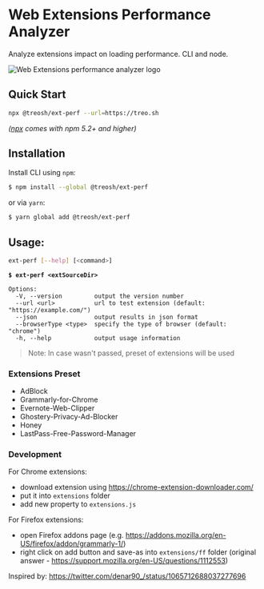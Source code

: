 # Web Extensions Performance Analyzer

Analyze extensions impact on loading performance. CLI and node.

<img align="center" alt="Web Extensions performance analyzer logo" src="https://user-images.githubusercontent.com/6231516/57575027-796bfc00-744b-11e9-80ce-282a97b6d699.png">

## Quick Start

```sh
npx @treosh/ext-perf --url=https://treo.sh
```

*([npx](https://medium.com/@maybekatz/introducing-npx-an-npm-package-runner-55f7d4bd282b) comes with npm 5.2+ and higher)*

## Installation

Install CLI using `npm`:
```bash
$ npm install --global @treosh/ext-perf
```

or via `yarn`:
```bash
$ yarn global add @treosh/ext-perf
```

## Usage:

```bash
ext-perf [--help] [<command>]
```

**`$ ext-perf <extSourceDir>`**

```
Options:
  -V, --version         output the version number
  --url <url>           url to test extension (default: "https://example.com/")
  --json                output results in json format
  --browserType <type>  specify the type of browser (default: "chrome")
  -h, --help            output usage information
```

> Note: In case <extSourceDir> wasn't passed, preset of extensions will be used 

### Extensions Preset

- AdBlock
- Grammarly-for-Chrome
- Evernote-Web-Clipper
- Ghostery-Privacy-Ad-Blocker
- Honey
- LastPass-Free-Password-Manager

### Development

For Chrome extensions:

- download extension using https://chrome-extension-downloader.com/
- put it into `extensions` folder
- add new property to `extensions.js`

For Firefox extensions:

- open Firefox addons page (e.g. https://addons.mozilla.org/en-US/firefox/addon/grammarly-1/)
- right click on add button and save-as into `extensions/ff` folder 
(original answer - https://support.mozilla.org/en-US/questions/1112553)


Inspired by: https://twitter.com/denar90_/status/1065712688037277696

